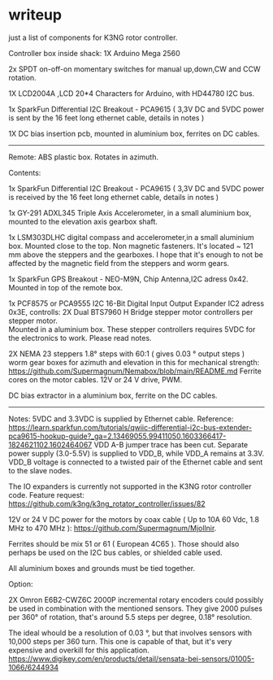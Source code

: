 # writeup
just a list of components for K3NG rotor controller.

Controller box inside shack:
1X Arduino Mega 2560

2x SPDT on-off-on momentary switches for manual up,down,CW and CCW rotation.

1X LCD2004A ,LCD 20*4 Characters for Arduino, with  HD44780 I2C bus. 

1x SparkFun Differential I2C Breakout - PCA9615 ( 3,3V DC and 5VDC power is sent by the 16 feet long ethernet cable, details in notes )

1X DC bias insertion pcb, mounted in aluminium box, ferrites on DC cables.


--------------------------------------------


Remote:
ABS plastic box. Rotates in azimuth.

Contents:

1x SparkFun Differential I2C Breakout - PCA9615 ( 3,3V DC and 5VDC power is received by the 16 feet long ethernet cable, details in notes )

1x GY-291 ADXL345 Triple Axis Accelerometer, in a small aluminium box, mounted to the elevation axis gearbox shaft.

1x LSM303DLHC digital compass and accelerometer,in a small aluminium box.
Mounted close to the top. Non magnetic fasteners.
It's located ~ 121 mm above the steppers and the gearboxes.
I hope that it's enough to not be affected by the magnetic field from the steppers and worm gears.

1x SparkFun GPS Breakout - NEO-M9N, Chip Antenna,I2C adress 0x42.
Mounted in top of the remote box.

1x PCF8575 or PCA9555 I2C 16-Bit Digital Input Output Expander IC2 adress 0x3E, controlls:
2X Dual BTS7960 H Bridge stepper motor controllers per stepper motor.  
Mounted in a aluminium box. These stepper controllers requires 5VDC for the electronics to work.
Please read notes.


2X NEMA 23 steppers 1.8° steps with 60:1 ( gives 0.03 ° output steps ) worm gear boxes for azimuth and elevation in this for mechanical strength:
https://github.com/Supermagnum/Nemabox/blob/main/README.md
Ferrite cores on the motor cables. 12V or 24 V drive, PWM.

DC bias extractor in a aluminium box, ferrite on the DC cables.

---------------------------------------------------

Notes:
5VDC and 3.3VDC is supplied by Ethernet cable.
Reference: https://learn.sparkfun.com/tutorials/qwiic-differential-i2c-bus-extender-pca9615-hookup-guide?_ga=2.13469055.99411050.1603366417-1824621102.1602464067
VDD A-B jumper trace has been cut.
Separate power supply (3.0-5.5V) is supplied to VDD_B, while VDD_A remains at 3.3V.
VDD_B voltage is connected to a twisted pair of the Ethernet cable and sent to the slave nodes.

The IO expanders is currently not supported in the K3NG rotor controller code.
Feature request: https://github.com/k3ng/k3ng_rotator_controller/issues/82

12V or 24 V DC power for the motors by coax cable ( Up to 10A 60 Vdc, 1.8 MHz to  470 MHz ): 
https://github.com/Supermagnum/Mjollnir.

Ferrites should be mix 51 or 61 ( European 4C65 ).
Those should also perhaps be used on the I2C bus cables, or shielded cable used.

All aluminium boxes and grounds must be tied together.

Option:

2X Omron E6B2-CWZ6C 2000P incremental rotary encoders 
could possibly be used in combination with the mentioned sensors.
They give 2000 pulses per 360° of rotation, 
that's around 5.5 steps per degree, 0.18° resolution.

The ideal whould be a resolution of 0.03 °, but that involves sensors with 10,000 steps per 360 turn.
This one is capable of that, but it's very expensive and overkill for this application.
https://www.digikey.com/en/products/detail/sensata-bei-sensors/01005-1066/6244934





